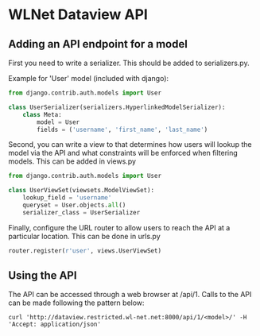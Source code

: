 WLNet Dataview API
==================

Adding an API endpoint for a model
----

First you need to write a serializer. This should be added to serializers.py.


Example for 'User' model (included with django):

````python
from django.contrib.auth.models import User

class UserSerializer(serializers.HyperlinkedModelSerializer):
    class Meta:
        model = User
        fields = ('username', 'first_name', 'last_name')  
````

Second, you can write a view to that determines how users will lookup the model via the API and what constraints will be enforced when filtering models. This can be added in views.py

````python
from django.contrib.auth.models import User

class UserViewSet(viewsets.ModelViewSet):
    lookup_field = 'username'
    queryset = User.objects.all()
    serializer_class = UserSerializer
````

Finally, configure the URL router to allow users to reach the API at a particular location. This can be done in urls.py


````python
router.register(r'user', views.UserViewSet)
````

Using the API
----

The API can be accessed through a web browser at /api/1. Calls to the API can be made following the pattern below:

````
curl 'http://dataview.restricted.wl-net.net:8000/api/1/<model>/' -H 'Accept: application/json'
````